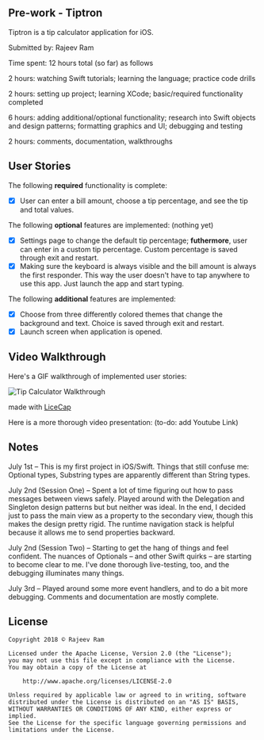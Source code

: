 ## Pre-work - Tiptron
Tiptron is a tip calculator application for iOS.

Submitted by: Rajeev Ram

Time spent: 12 hours total (so far) as follows

2 hours: watching Swift tutorials; learning the language; practice code drills

2 hours: setting up project; learning XCode; basic/required functionality completed

6 hours: adding additional/optional functionality; research into Swift objects and design patterns; formatting graphics and UI; debugging and testing

2 hours: comments, documentation, walkthroughs

## User Stories
The following **required** functionality is complete:
* [X] User can enter a bill amount, choose a tip percentage, and see the tip and total values.

The following **optional** features are implemented:
(nothing yet)
* [X] Settings page to change the default tip percentage; **futhermore**, user can enter in a custom tip percentage. Custom percentage is saved through exit and restart.
* [X] Making sure the keyboard is always visible and the bill amount is always the first responder. This way the user doesn't have to tap anywhere to use this app. Just launch the app and start typing.

The following **additional** features are implemented:
* [X] Choose from three differently colored themes that change the background and text. Choice is saved through exit and restart.
* [X] Launch screen when application is opened.

## Video Walkthrough 
Here's a GIF walkthrough of implemented user stories: 

<img src='https://imgur.com/i0guE4z.gif' title='Tiptron Video Walkthrough' width='' alt='Tip Calculator Walkthrough' />

made with [LiceCap](https://www.cockos.com/licecap/)

Here is a more thorough video presentation: (to-do: add Youtube Link)

## Notes
July 1st – This is my first project in iOS/Swift. Things that still confuse me: Optional types, Substring types are apparently different than String types.

July 2nd (Session One) – Spent a lot of time figuring out how to pass messages between views safely. Played around with the Delegation and Singleton design patterns but but neither was ideal. In the end, I decided just to pass the main view as a property to the secondary view, though this makes the design pretty rigid. The runtime navigation stack is helpful because it allows me to send properties backward.

July 2nd (Session Two) – Starting to get the hang of things and feel confident. The nuances of Optionals – and other Swift quirks – are starting to become clear to me. I've done thorough live-testing, too, and the debugging illuminates many things.

July 3rd – Played around some more event handlers, and to do a bit more debugging. Comments and documentation are mostly complete.

## License

    Copyright 2018 © Rajeev Ram

    Licensed under the Apache License, Version 2.0 (the "License");
    you may not use this file except in compliance with the License.
    You may obtain a copy of the License at

        http://www.apache.org/licenses/LICENSE-2.0

    Unless required by applicable law or agreed to in writing, software
    distributed under the License is distributed on an "AS IS" BASIS,
    WITHOUT WARRANTIES OR CONDITIONS OF ANY KIND, either express or implied.
    See the License for the specific language governing permissions and
    limitations under the License.
